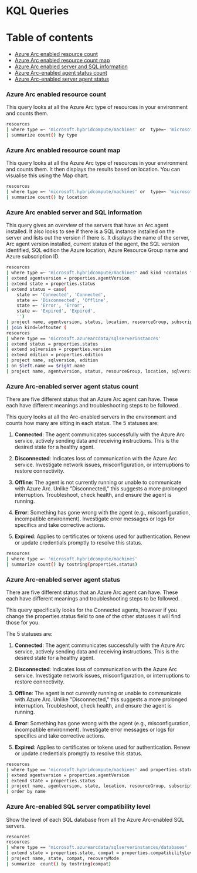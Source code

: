 # KQL Queries

# Table of contents
- [Azure Arc enabled resource count](#azure-arc-enabled-resource-count)
- [Azure Arc enabled resource count map](#azure-arc-enabled-resource-count-map)
- [Azure Arc enabled server and SQL information](#azure-arc-enabled-server-and-sql-information)
- [Azure Arc-enabled agent status count](#azure-arc-enabled-server-agent-status-count)
- [Azure Arc-enabled server agent status](#azure-arc-enabled-server-agent-status)

### Azure Arc enabled resource count

This query looks at all the Azure Arc type of resources in your environment and counts them.

```bash
resources
| where type =~ 'microsoft.hybridcompute/machines' or  type=~ 'microsoft.kubernetes/connectedclusters' or  type=~ 'microsoft.azurearcdata/postgresinstances' or  type=~ 'microsoft.azurearcdata/sqlmanagedinstances' or  type=~ 'microsoft.azurearcdata/datacontrollers' or type=~ 'microsoft.azurearcdata/sqlserverinstances' and kind !contains "Azure Arc-enabled"
| summarize count() by type
```

### Azure Arc enabled resource count map

This query looks at all the Azure Arc type of resources in your environment and counts them.  It then displays the results based on location.  You can visualise this using the Map chart. 

```bash
resources
| where type =~ 'microsoft.hybridcompute/machines' or  type=~ 'microsoft.kubernetes/connectedclusters' or  type=~ 'microsoft.azurearcdata/postgresinstances' or  type=~ 'microsoft.azurearcdata/sqlmanagedinstances' or  type=~ 'microsoft.azurearcdata/datacontrollers' or type=~ 'microsoft.azurearcdata/sqlserverinstances' and kind !contains "Azure Arc-enabled"
| summarize count() by location
```

### Azure Arc enabled server and SQL information

This query gives an overview of the servers that have an Arc agent installed. It also looks to see if there is a SQL instance installed on the server and lists out the version if there is.  It displays the name of the server, Arc agent version installed, current status of the agent, the SQL version identified, SQL edition the Azure location, Azure Resource Group name and Azure subscription ID.

```bash
resources
| where type =~ "microsoft.hybridcompute/machines" and kind !contains "Azure Arc-enabled"
| extend agentversion = properties.agentVersion
| extend state = properties.status
| extend status = case(
    state =~ 'Connected', 'Connected',
    state =~ 'Disconnected', 'Offline',
    state =~ 'Error', 'Error',
    state =~ 'Expired', 'Expired',
    '')
| project name, agentversion, status, location, resourceGroup, subscriptionId
| join kind=leftouter ( 
resources
| where type == 'microsoft.azurearcdata/sqlserverinstances'
| extend status = properties.status
| extend sqlversion = properties.version
| extend edition = properties.edition
| project name, sqlversion, edition
) on $left.name == $right.name
| project name, agentversion, status, resourceGroup, location, sqlversion, edition, subscriptionId
```

### Azure Arc-enabled server agent status count

There are five different status that an Azure Arc agent can have.  These each have different meanings and troubleshooting steps to be followed. 

This query looks at all the Arc-enabled servers in the environment and counts how many are sitting in each status.  The 5 statuses are:

1. **Connected**: The agent communicates successfully with the Azure Arc service, actively sending data and receiving instructions. This is the desired state for a healthy agent.

2. **Disconnected**: Indicates loss of communication with the Azure Arc service. Investigate network issues, misconfiguration, or interruptions to restore connectivity.

3. **Offline**: The agent is not currently running or unable to communicate with Azure Arc. Unlike "Disconnected," this suggests a more prolonged interruption. Troubleshoot, check health, and ensure the agent is running.

4. **Error**: Something has gone wrong with the agent (e.g., misconfiguration, incompatible environment). Investigate error messages or logs for specifics and take corrective actions.

5. **Expired**: Applies to certificates or tokens used for authentication. Renew or update credentials promptly to resolve this status.

```bash
resources 
| where type =~ 'microsoft.hybridcompute/machines' 
| summarize count() by tostring(properties.status)
```

### Azure Arc-enabled server agent status

There are five different status that an Azure Arc agent can have.  These each have different meanings and troubleshooting steps to be followed.

This query specifically looks for the Connected agents, however if you change the properties.status field to one of the other statuses it will find those for you.

The 5 statuses are:

1. **Connected**: The agent communicates successfully with the Azure Arc service, actively sending data and receiving instructions. This is the desired state for a healthy agent.

2. **Disconnected**: Indicates loss of communication with the Azure Arc service. Investigate network issues, misconfiguration, or interruptions to restore connectivity.

3. **Offline**: The agent is not currently running or unable to communicate with Azure Arc. Unlike "Disconnected," this suggests a more prolonged interruption. Troubleshoot, check health, and ensure the agent is running.

4. **Error**: Something has gone wrong with the agent (e.g., misconfiguration, incompatible environment). Investigate error messages or logs for specifics and take corrective actions.

5. **Expired**: Applies to certificates or tokens used for authentication. Renew or update credentials promptly to resolve this status.

```bash
resources
| where type == 'microsoft.hybridcompute/machines' and properties.status=='Connected'
| extend agentversion = properties.agentVersion
| extend state = properties.status
| project name, agentversion, state, location, resourceGroup, subscriptionId
| order by name
```

### Azure Arc-enabled SQL server compatibility level

Show the level of each SQL database from all the Azure Arc-enabled SQL servers. 

```bash
resources
resources
| where type == "microsoft.azurearcdata/sqlserverinstances/databases"
| extend state = properties.state, compat = properties.compatibilityLevel, recoveryMode = properties.recoveryMode
| project name, state, compat, recoveryMode
| summarize  count() by tostring(compat)
```
